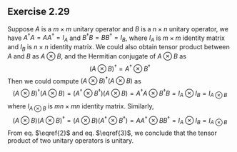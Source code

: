 ## Exercise 2.29

Suppose $A$ is a $m\times m$ unitary operator and $B$ is a $n\times n$ unitary operator, we have $A^{\dagger}A = AA^{\dagger} = I_{A}$ and $B^{\dagger}B = BB^{\dagger} = I_B$, where $I_{A}$ is $m\times m$ identity matrix and $I_B$ is $n\times n$ identity matrix. We could also obtain tensor product between $A$ and $B$ as $A\otimes B$, and the Hermitian conjugate of $A\otimes B$ as
$$
(A\otimes B)^{\dagger} = A^{\dagger}\otimes B^{\dagger} \tag{1}
$$
Then we could compute $(A\otimes B)^{\dagger}(A\otimes B)$ as
$$
(A\otimes B)^{\dagger}(A\otimes B) = (A^{\dagger}\otimes B^{\dagger})(A\otimes B) = A^{\dagger}A\otimes B^{\dagger}B = I_{A}\otimes I_{B} = I_{A\otimes B}\tag{2}\label{2}
$$
 where $I_{A\otimes B}$ is $mn\times mn$ identity matrix. Similarly, 
$$
(A\otimes B)(A\otimes B)^{\dagger} = (A\otimes B)(A^{\dagger}\otimes B^{\dagger}) = AA^{\dagger}\otimes BB^{\dagger} = I_{A}\otimes I_{B} = I_{A\otimes B}\tag{3}\label{3}
$$
From eq. $\eqref{2}$ and eq. $\eqref{3}$, we conclude that the tensor product of two unitary operators is unitary. 
